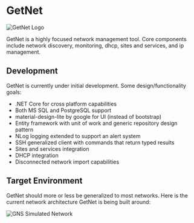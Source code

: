 # GetNet

![GetNet Logo](/jamessantiago/getnet/raw/master/media/logo/logo_112.png)

GetNet is a highly focused network management tool.  Core components include network discovery, monitoring, dhcp, sites and services, and ip management.

## Development

GetNet is currently under initial development.  Some design/functionality goals:

*  .NET Core for cross platform capabilities
*  Both MS SQL and PostgreSQL support
*  material-design-lite by google for UI (instead of bootstrap)
*  Entity framework with unit of work and generic repository design pattern
*  NLog logging extended to support an alert system
*  SSH generalized client with commands that return typed results
*  Sites and services integration
*  DHCP integration
*  Disconnected network import capabilities

## Target Environment

GetNet should more or less be generalized to most networks.  Here is the current network architecture GetNet is being built around:

![GNS Simulated Network](/jamessantiago/getnet/raw/master/gns3/eigrpn%20net%20with%20gre%20tunnels%20to%20user%20sites/screenshot.png)